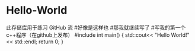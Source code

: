 # Hello-World
此存储库用于练习 GitHub 流
#好像是这样也
#那我就继续写了
#写我的第一个c++程序（在github上发布）
#include <iostream>
int main()
{
  std::cout<< "Hello World!" << std::endl;
  return 0;
}
